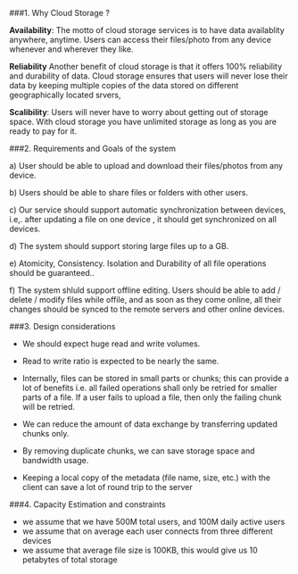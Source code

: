 
###1. Why Cloud Storage ?

**Availability**: The motto of cloud storage services is to have data availablity anywhere, anytime. Users can access
 their files/photo from any device whenever and wherever they like.
 
 **Reliability** Another benefit of cloud storage is that it offers 100% reliability and durability of data.
 Cloud storage ensures that users will never lose their data by keeping multiple copies of the data stored on
  different geographically located srvers,
  
 **Scalibility**: Users will never have to worry about getting out of storage space.
 With cloud storage you have unlimited storage as long as you are ready to pay for it.
  

###2. Requirements and Goals of the system

a) User should be able to upload and download their files/photos from any device.

b) Users should be able to share files or folders with other users.

c) Our service should support automatic synchronization between devices, i.e,. after updating a file on one device
, it should get synchronized on all devices.

d) The system should support storing large files up to a GB.

e) Atomicity, Consistency. Isolation and Durability of all file operations should be guaranteed..

f) The system shluld support offline editing. Users should be able to add / delete / modify files while offile, and
 as soon as they come online, all their changes should be synced to the remote servers and other online devices.

 
###3. Design considerations

- We should expect huge read and write volumes.
- Read to write ratio is expected to be nearly the same.
- Internally, files can be stored in small parts or chunks; this can provide a lot of benefits i.e. all failed
 operations shall only be retried for smaller parts of a file. If a user fails to upload a file, then only the
  failing chunk will be retried.

- We can reduce the amount of data exchange by transferring updated chunks only.
  
- By removing duplicate chunks, we can save storage space and bandwidth usage.

- Keeping a local copy of the metadata (file name, size, etc.) with the client can save a lot of round trip to the
 server
 
###4. Capacity Estimation and constraints

- we assume that we have 500M total users, and 100M daily active users
- we assume that on average each user connects from three different devices
- we assume that average file size is 100KB, this would give us 10 petabytes of total storage
